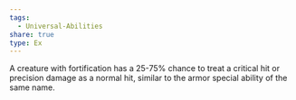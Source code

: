```yaml
---
tags:
  - Universal-Abilities
share: true
type: Ex
---
```

A creature with fortification has a 25-75% chance to treat a critical hit or precision damage as a normal hit, similar to the armor special ability of the same name.